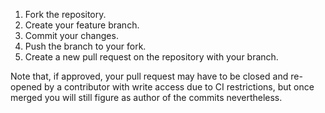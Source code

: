 1. Fork the repository.
2. Create your feature branch.
3. Commit your changes.
4. Push the branch to your fork.
5. Create a new pull request on the repository with your branch.

Note that, if approved, your pull request may have to be closed and 
re-opened by a contributor with write access due to CI restrictions, 
but once merged you will still figure as author of the commits 
nevertheless.
